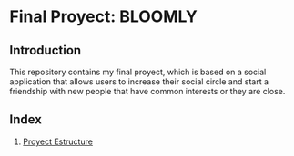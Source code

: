 # **Final Proyect: BLOOMLY**

## Introduction

This repository contains my final proyect, which is based on a social application that 
allows users to increase their social circle and start a friendship with new people that
have common interests or they are close.



## Index

1. [Proyect Estructure](./documentation/structure.md)

